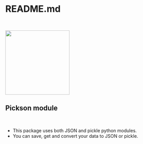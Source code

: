 # README.md
<br>

<img src='https://cdn.educba.com/academy/wp-content/uploads/2020/03/Python-Pickle-vs-JSON.jpg'
     height="200px" width="200px"/>

## Pickson module
<br>

- This package uses both JSON and pickle python modules.
- You can save, get and convert your data to JSON or pickle.
